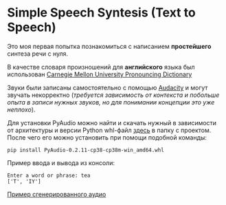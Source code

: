 # Simple Speech Syntesis (Text to Speech)

Это моя первая попытка познакомиться с написанием **простейшего** синтеза речи с нуля.

В качестве словаря произношений для **английского** языка был использован [Carnegie Mellon University Pronouncing Dictionary](http://www.speech.cs.cmu.edu/cgi-bin/cmudict)

Звуки были записаны самостоятельно с помощью [Audacity](https://www.audacityteam.org/) и могут звучать некорректно (_требуется зависимость от контекста и побольше опыта в записи нужных звуков, но для понимании концепции это уже неплохо_).

Для установки PyAudio можно найти и скачать нужный в зависимости от архитектуры и версии Python whl-файл [здесь](https://www.lfd.uci.edu/~gohlke/pythonlibs/#pyaudio) в папку с проектом. После чего его можно установить при помощи подобной команды:

`pip install PyAudio-0.2.11-cp38-cp38m-win_amd64.whl`

Пример ввода и вывода из консоли:
```
Enter a word or phrase: tea
['T', 'IY']
```

[Пример сгенерированного аудио](https://enjirouz.github.io/Simple-Speech-Synthesis/generated.wav)
